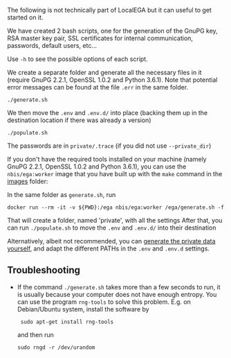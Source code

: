 The following is not technically part of LocalEGA but it can useful to
get started on it.

We have created 2 bash scripts, one for the generation of the GnuPG
key, RSA master key pair, SSL certificates for internal communication,
passwords, default users, etc...

Use `-h` to see the possible options of each script.

We create a separate folder and generate all the necessary files in it (require
GnuPG 2.2.1, OpenSSL 1.0.2 and Python 3.6.1). Note that potential error
messages can be found at the file `.err` in the same folder.

	./generate.sh
	
We then move the `.env` and `.env.d/` into place (backing them up in the
destination location if there was already a version)

	./populate.sh
	
The passwords are in `private/.trace` (if you did not use
`--private_dir`)

If you don't have the required tools installed on your machine (namely
GnuPG 2.2.1, OpenSSL 1.0.2 and Python 3.6.1), you can use the `nbis/ega:worker`
image that you have built up with the `make` command in the [images](../images) folder:

In the same folder as `generate.sh`, run

	docker run --rm -it -v ${PWD}:/ega nbis/ega:worker /ega/generate.sh -f

That will create a folder, named 'private', with all the settings
After that, you can run `./populate.sh` to move the `.env` and `.env.d/` into
their destination
	

Alternatively, albeit not recommended, you
can [generate the private data yourself](info.md), and adapt the
different PATHs in the `.env` and `.env.d` settings.


## Troubleshooting

* If the command `./generate.sh` takes more than a few seconds to run, it is
  usually because your computer does not have enough entropy. You can use the
  program `rng-tools` to solve this problem. E.g. on Debian/Ubuntu system,
  install the software by 

	   sudo apt-get install rng-tools

  and then run

 	  sudo rngd -r /dev/urandom


